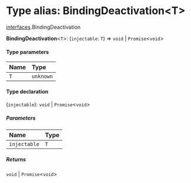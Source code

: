 # Type alias: BindingDeactivation\<T>

[interfaces](/auto-docs/editor/modules/interfaces.md).BindingDeactivation

**BindingDeactivation**<`T`>: (`injectable`: `T`) => `void` | `Promise`<`void`>

#### Type parameters

| Name | Type |
| :------ | :------ |
| `T` | `unknown` |

#### Type declaration

(`injectable`): `void` | `Promise`<`void`>

##### Parameters

| Name | Type |
| :------ | :------ |
| `injectable` | `T` |

##### Returns

`void` | `Promise`<`void`>
